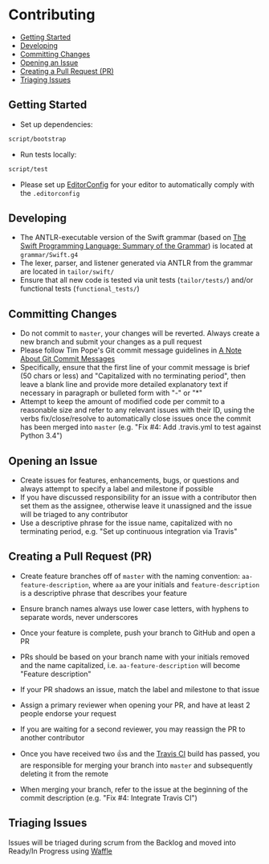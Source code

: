 # Contributing

* [Getting Started](#getting-started)
* [Developing](#developing)
* [Committing Changes](#committing-changes)
* [Opening an Issue](#opening-an-issue)
* [Creating a Pull Request (PR)](#creating-a-pull-request-pr)
* [Triaging Issues](#triaging-issues)

## Getting Started

* Set up dependencies:
```bash
script/bootstrap
```

* Run tests locally:
```bash
script/test
```

* Please set up [EditorConfig](http://editorconfig.org) for your editor to automatically comply with the `.editorconfig`

## Developing

* The ANTLR-executable version of the Swift grammar (based on [The Swift Programming Language: Summary of the Grammar](https://developer.apple.com/library/prerelease/ios/documentation/Swift/Conceptual/Swift_Programming_Language/zzSummaryOfTheGrammar.html)) is located at `grammar/Swift.g4`
* The lexer, parser, and listener generated via ANTLR from the grammar are located in `tailor/swift/`
* Ensure that all new code is tested via unit tests (`tailor/tests/`) and/or functional tests (`functional_tests/`)

## Committing Changes

* Do not commit to `master`, your changes will be reverted. Always create a new branch and submit your changes as a pull request
* Please follow Tim Pope's Git commit message guidelines in [A Note About Git Commit Messages](http://tbaggery.com/2008/04/19/a-note-about-git-commit-messages.html)
* Specifically, ensure that the first line of your commit message is brief (50 chars or less) and "Capitalized with no terminating period", then leave a blank line and provide more detailed explanatory text if necessary in paragraph or bulleted form with "-" or "*"
* Attempt to keep the amount of modified code per commit to a reasonable size and refer to any relevant issues with their ID, using the verbs fix/close/resolve to automatically close issues once the commit has been merged into `master` (e.g. "Fix #4: Add .travis.yml to test against Python 3.4")

## Opening an Issue

* Create issues for features, enhancements, bugs, or questions and always attempt to specify a label and milestone if possible
* If you have discussed responsibility for an issue with a contributor then set them as the assignee, otherwise leave it unassigned and the issue will be triaged to any contributor
* Use a descriptive phrase for the issue name, capitalized with no terminating period, e.g. "Set up continuous integration via Travis"

## Creating a Pull Request (PR)

* Create feature branches off of `master` with the naming convention: `aa-feature-description`, where `aa` are your initials and `feature-description` is a descriptive phrase that describes your feature
* Ensure branch names always use lower case letters, with hyphens to separate words, never underscores

* Once your feature is complete, push your branch to GitHub and open a PR
* PRs should be based on your branch name with your initials removed and the name capitalized, i.e. `aa-feature-description` will become "Feature description"
* If your PR shadows an issue, match the label and milestone to that issue
* Assign a primary reviewer when opening your PR, and have at least 2 people endorse your request
* If you are waiting for a second reviewer, you may reassign the PR to another contributor
* Once you have received two :+1:s and the [Travis CI](https://magnum.travis-ci.com/alykhank/tailor) build has passed, you are responsible for merging your branch into `master` and subsequently deleting it from the remote
* When merging your branch, refer to the issue at the beginning of the commit description (e.g. "Fix #4: Integrate Travis CI")

## Triaging Issues

Issues will be triaged during scrum from the Backlog and moved into Ready/In Progress using [Waffle](https://waffle.io/alykhank/tailor)
